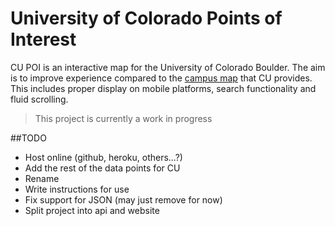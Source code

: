 # University of Colorado Points of Interest

CU POI is an interactive map for the University of Colorado Boulder. The aim is to improve experience compared to the [campus map](http://www.colorado.edu/campusmap/) that CU provides. This includes proper display on mobile platforms, search functionality and fluid scrolling.

> This project is currently a work in progress

##TODO
- Host online (github, heroku, others...?)
- Add the rest of the data points for CU
- Rename
- Write instructions for use
- Fix support for JSON (may just remove for now)
- Split project into api and website
